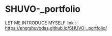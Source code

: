 # SHUVO-_portfolio
LET ME INTRODUCE MYSELF
link :- https://engrshuvodas.github.io/SHUVO-_portfolio/
